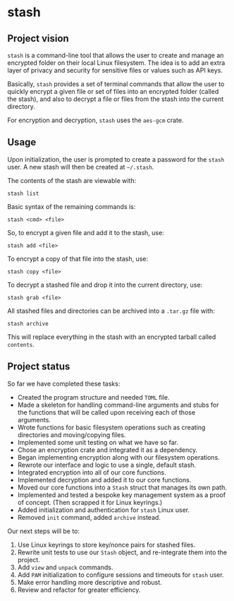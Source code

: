 # stash

## Project vision

`stash` is a command-line tool that allows the user to create and manage an encrypted folder on their local Linux filesystem. The idea is to add an extra layer of privacy and security for sensitive files or values such as API keys.

Basically, `stash` provides a set of terminal commands that allow the user to quickly encrypt a given file or set of files into an encrypted folder (called the stash), and also to decrypt a file or files from the stash into the current directory.

For encryption and decryption, `stash` uses the `aes-gcm` crate.

## Usage

Upon initialization, the user is prompted to create a password for the `stash` user. A new stash will then be created at `~/.stash`.

The contents of the stash are viewable with:

	stash list

Basic syntax of the remaining commands is:

	stash <cmd> <file>

So, to encrypt a given file and add it to the stash, use:

	stash add <file>

To encrypt a copy of that file into the stash, use:

	stash copy <file>

To decrypt a stashed file and drop it into the current directory, use:

	stash grab <file>

All stashed files and directories can be archived into a `.tar.gz` file with:
```
stash archive
```
This will replace everything in the stash with an encrypted tarball called `contents`.

## Project status

So far we have completed these tasks:
- Created the program structure and needed `TOML` file.
- Made a skeleton for handling command-line arguments and stubs for the functions that will be called upon receiving each of those arguments.
- Wrote functions for basic filesystem operations such as creating directories and moving/copying files.
- Implemented some unit testing on what we have so far.
- Chose an encryption crate and integrated it as a dependency.
- Began implementing encryption along with our filesystem operations.
- Rewrote our interface and logic to use a single, default stash.
- Integrated encryption into all of our core functions.
- Implemented decryption and added it to our core functions.
- Moved our core functions into a `Stash` struct that manages its own path.
- Implemented and tested a bespoke key management system as a proof of concept. (Then scrapped it for Linux keyrings.)
- Added initialization and authentication for `stash` Linux user.
- Removed `init` command, added `archive` instead.

Our next steps will be to:

1. Use Linux keyrings to store key/nonce pairs for stashed files.
2. Rewrite unit tests to use our `Stash` object, and re-integrate them into the project.
3. Add `view` and `unpack` commands.
4. Add `PAM` initialization to configure sessions and timeouts for `stash` user.
5. Make error handling more descriptive and robust.
6. Review and refactor for greater efficiency.
